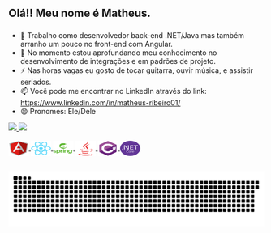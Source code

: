 ## Olá!! Meu nome é Matheus.
### 

- 🔭 Trabalho como desenvolvedor back-end .NET/Java mas também arranho um pouco no front-end com Angular.
- 🌱 No momento estou aprofundando meu conhecimento no desenvolvimento de integrações e em padrões de projeto.
- ⚡ Nas horas vagas eu gosto de tocar guitarra, ouvir música, e assistir seriados.
- 📫 Você pode me encontrar no LinkedIn através do link: https://www.linkedin.com/in/matheus-ribeiro01/
- 😄 Pronomes: Ele/Dele

<div>
  <a href="https://github.com/MatheusRibeiro01">
  <img height="180em" src="https://github-readme-stats.vercel.app/api?username=MatheusRibeiro01&show_icons=true&theme=dracula&include_all_commits=true&count_private=true"/>
  <img height="180em" src="https://github-readme-stats.vercel.app/api/top-langs/?username=MatheusRibeiro01&layout=compact&langs_count=7&theme=dracula"/>
</div>
<div style="display: inline_block"><br>
  <img align="center" alt="Angular" height="30" width="40" src="https://github.com/devicons/devicon/blob/master/icons/angularjs/angularjs-original.svg">
  <img align="center" alt="React" height="30" width="40" src="https://raw.githubusercontent.com/devicons/devicon/master/icons/react/react-original.svg">
  <img align="center" alt="Spring" height="30" width="40" src="https://github.com/devicons/devicon/blob/master/icons/spring/spring-original-wordmark.svg">
  <img align="center" alt="Java" height="30" width="40" src="https://github.com/devicons/devicon/blob/master/icons/java/java-plain.svg">
  <img align="center" alt="Csharp" height="30" width="40" src="https://raw.githubusercontent.com/devicons/devicon/master/icons/csharp/csharp-original.svg">
  <img align="center" alt="DotNet" height="30" width="40" src="https://github.com/devicons/devicon/blob/master/icons/dotnetcore/dotnetcore-original.svg">
</div>
  
  ##
<div> 
 
  ![Snake animation](https://github.com/MatheusRibeiro01/MatheusRibeiro01/blob/output/github-contribution-grid-snake.svg)
</div>
